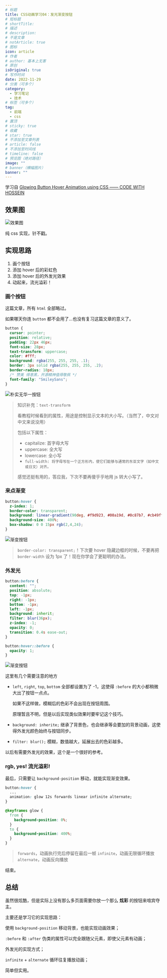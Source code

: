 ```yaml
---
# 标题
title: CSS动画学习04：发光渐变按钮
# 短标题
# shortTitle:
# 描述
# description:
# 不是文章
# notArticle: true
# 图标
icon: article
# 作者
# author: 基本上无害
# 原创
isOriginal: true
# 写作时间
date: 2022-11-29
# 分类（可多个）
category:
  - 学习笔记
  - 技术
# 标签（可多个）
tag:
  - 前端
  - css
# 置顶
# sticky: true
# 收藏
# star: true
# 不添加至文章列表
# article: false
# 不添加至时间线
# timeline: false
# 预览图（绝对路径）
image: ""
# banner（横幅图片）
banner: ""
---
```


学习自 [Glowing Button Hover Animation using CSS —— CODE WITH HOSSEIN](https://www.youtube.com/watch?v=EVkbLO649cY)

<!-- more -->

## 效果图

![效果图](https://raw.githubusercontent.com/harmless7/blogImgHost/main/202212081147820.gif?token=ASN72AE6LOUSB7BQ7XPNWM3DSFPJ2)

纯 css 实现，针不戳。

## 实现思路

1. 画个按钮
2. 添加 hover 后的彩虹色
3. 添加 hover 后的外发光效果
4. 动起来，流光溢彩！

### 画个按钮

这篇文章，所有 ```html``` 全部略过。

如果哪天你连 ```button``` 都不会用了...也没有复习这篇文章的意义了。

```css
button {
  cursor: pointer;
  position: relative;
  padding: 22px 46px;
  font-size: 28px;
  text-transform: uppercase;
  color: #fff;
  background: rgba(255, 255, 255, .1);
  border: 3px solid rgba(255, 255, 255, .2);
  border-radius: 18px;
  /* 赞美 得意黑，开源精神值得敬佩 */
  font-family: "SmileySans";
}
```

![朴实无华一按钮](https://raw.githubusercontent.com/harmless7/blogImgHost/main/202212081147157.jpg?token=ASN72AAQGKKHTC5HKJ2VO7DDSFPKC)

> 知识补充：```text-transform```
>
> 看教程时候看到的属性，用途是控制显示文本的大小写。（当然了，中文对中文来说没用）
>
> 包括以下属性：
>
> - capitalize: 首字母大写
> - uppercase: 全大写
> - lowercase: 全小写
> - ```full-width: 将字母写在一个正方形内，使它们能够与通常的东亚文字（如中文或日文）对齐。```
>
> 感觉还挺有用的，答应我，下次不要再傻乎乎地用 js 转大小写了。

### 来点渐变

```css
button:hover {
  z-index: 1;
  border-color: transparent;
  background: linear-gradient(90deg, #f9d923, #00a19d, #0c87b7, #cb49ff, #ff6666, #f9d923);
  background-size: 400%;
  box-shadow: 0 0 15px rgb(2,4,24);
}
```

![渐变按钮](https://raw.githubusercontent.com/harmless7/blogImgHost/main/202212081147813.jpg?token=ASN72ACOGODJCLUGPBOPVXTDSFPKI)

> ```border-color: transparent;```！下次要 hover 隐藏边框的时候，不要再把 ```border-width``` 设为 1px 了！现在你学会了更聪明的办法。

### 外发光

```css
button:before {
  content: "";
  position: absolute;
  top: -1px;
  right: -1px;
  bottom: -1px;
  left: -1px;
  background: inherit;
  filter: blur(36px);
  z-index: -1;
  opacity: 0;
  transition: 0.4s ease-out;
}

button:hover::before {
  opacity: 1;
}
```

![渐变按钮](https://raw.githubusercontent.com/harmless7/blogImgHost/main/202212081147549.jpg?token=ASN72AF3ZXUAZGYUVFTYBB3DSFPKM)


这里有几个需要注意的地方

- ```left```, ```right```, ```top```, ```bottom``` 全部都设置为了 -1，这使得 ```:before``` 的大小都稍微大出了按钮一点点。

  如果不这样做，模糊后的色彩不会出现在按钮周围。
  
  原理暂且不明，但是以后实现类似效果时要牢记这个技巧。
- ```background: inherite;``` 继承了背景色，也会继承等会要加的背景动画，这使得外发光颜色始终与按钮同步。
- ```filter: blur();``` 模糊，数值越大，延展出去的色彩越多。

以后有需要外发光的效果，这个是一个很好的参考。

### rgb, yes! 流光溢彩!

最后，只需要让 ```background-position``` 移动，就能实现渐变效果。

```css
button:hover {
  ...
  animation: glow 12s forwards linear infinite alternate;
}

@keyframes glow {
  from {
    background-position: 0%;
  }
  to {
    background-position: 400%;
  }
}
```

> ```forwards```，动画执行完后停留在最后一帧
> ```infinite```，动画无限循环播放
> ```alternate```，动画反向播放

结束。

## 总结

虽然很炫酷，但是实际上没有那么多页面需要你放一个那么 **炫彩** 的按钮来喧宾夺主。

主要还是学习它的实现思路：

使用 ```background-position``` 移动背景，也能实现动画效果；

```:before``` 和 ```:after``` 伪类的属性可以完全跟随父元素，即使父元素有动画；

外发光的实现方式；

```infinite``` + ```alternate``` 循环往复播放动画；

简单但实用。
